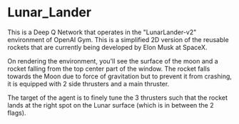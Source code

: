 # Lunar_Lander

This is a Deep Q Network that operates in the "LunarLander-v2" environment of OpenAI Gym. This is a simplified 2D version of the reusable rockets that are currently being developed by Elon Musk at SpaceX. 

On rendering the environment, you'll see the surface of the moon and a rocket falling from the top center part of the window. The rocket falls towards the Moon due to force of gravitation but to prevent it from crashing, it is equipped with 2 side thrusters and a main thruster. 

The target of the agent is to finely tune the 3 thrusters such that the rocket lands at the right spot on the Lunar surface (which is in between the 2 flags). 
